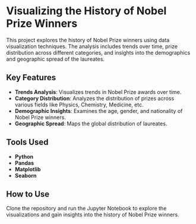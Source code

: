 # Visualizing the History of Nobel Prize Winners

This project explores the history of Nobel Prize winners using data visualization techniques. The analysis includes trends over time, prize distribution across different categories, and insights into the demographics and geographic spread of the laureates.

## Key Features

- **Trends Analysis**: Visualizes trends in Nobel Prize awards over time.
- **Category Distribution**: Analyzes the distribution of prizes across various fields like Physics, Chemistry, Medicine, etc.
- **Demographic Insights**: Examines the age, gender, and nationality of Nobel Prize winners.
- **Geographic Spread**: Maps the global distribution of laureates.

## Tools Used

- **Python**
- **Pandas**
- **Matplotlib**
- **Seaborn**

## How to Use

Clone the repository and run the Jupyter Notebook to explore the visualizations and gain insights into the history of Nobel Prize winners.
